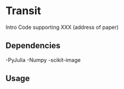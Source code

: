 # Transit
Intro 
Code supporting XXX (address of paper)

## Dependencies

-PyJulia
-Numpy
-scikit-image

## Usage

